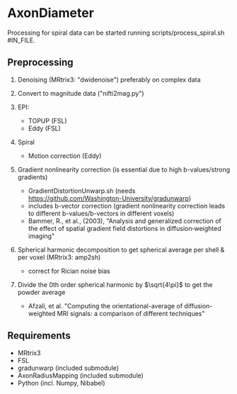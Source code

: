 # AxonDiameter

Processing for spiral data can be started running scripts/process_spiral.sh #IN_FILE.

## Preprocessing

1. Denoising (MRtrix3: "dwidenoise") preferably on complex data

2. Convert to magnitude data ("nifti2mag.py")

3. EPI:
   - TOPUP (FSL)
   - Eddy (FSL)

4. Spiral
   - Motion correction (Eddy)

5. Gradient nonlinearity correction (is essential due to high b-values/strong gradients)
   - GradientDistortionUnwarp.sh (needs https://github.com/Washington-University/gradunwarp)
   - includes b-vector correction (gradient nonlinearity correction leads to different b-values/b-vectors in different voxels)
   - Bammer, R., et al., (2003), "Analysis and generalized correction of the effect of spatial gradient field distortions in diffusion‐weighted imaging"

6. Spherical harmonic decomposition to get spherical average per shell & per voxel (MRtrix3: amp2sh)
   - correct for Rician noise bias
	
7. Divide the 0th order spherical harmonic by $\sqrt{4\pi}$ to get the powder average 
   - Afzali, et al. "Computing the orientational-average of diffusion-weighted MRI signals: a comparison of different techniques"


## Requirements

- MRtrix3
- FSL
- gradunwarp (included submodule)
- AxonRadiusMapping (included submodule)
- Python (incl. Numpy, Nibabel)